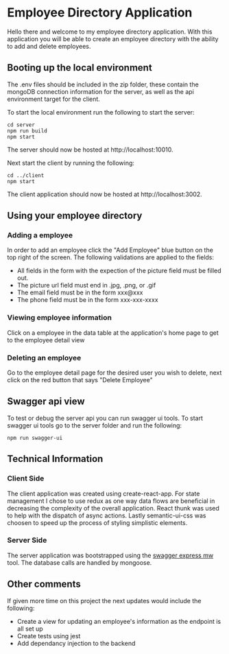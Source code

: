 # Employee Directory Application

Hello there and welcome to my employee directory application.  With this application you will be able to create an employee directory with the ability to add and delete employees.

## Booting up the local environment

The .env files should be included in the zip folder, these contain the mongoDB connection information for the server, as well as the api environment target for the client.

To start the local environment run the following to start the server:

```
cd server
npm run build
npm start
```

The server should now be hosted at http://localhost:10010.

Next start the client by running the following:

```
cd ../client
npm start
```

The client application should now be hosted at http://localhost:3002.

## Using your employee directory

### Adding a employee

In order to add an employee click the "Add Employee" blue button on the top right of the screen.  The following validations are applied to the fields:

- All fields in the form with the expection of the picture field must be filled out.
- The picture url field must end in .jpg, .png, or .gif
- The email field must be in the form xxx@xxx
- The phone field must be in the form xxx-xxx-xxxx

### Viewing employee information

Click on a employee in the data table at the application's home page to get to the employee detail view

### Deleting an employee

Go to the employee detail page for the desired user you wish to delete, next click on the red button that says "Delete Employee"

## Swagger api view

To test or debug the server api you can run swagger ui tools.  To start swagger ui tools go to the server folder and run the following:

```
npm run swagger-ui
```

## Technical Information

### Client Side

The client application was created using create-react-app.  For state management I chose to use redux as one way data flows are beneficial in decreasing the complexity of the overall application.  React thunk was used to help with the dispatch of async actions.  Lastly semantic-ui-css was choosen to speed up the process of styling simplistic elements.

### Server Side

The server application was bootstrapped using the [swagger express mw](https://www.npmjs.com/package/swagger-express-mw) tool.  The database calls are handled by mongoose.

## Other comments

If given more time on this project the next updates would include the following:

- Create a view for updating an employee's information as the endpoint is all set up
- Create tests using jest
- Add dependancy injection to the backend


